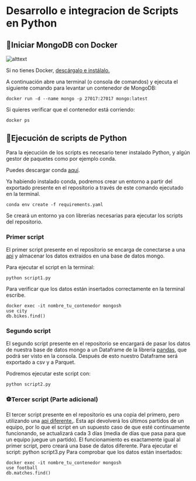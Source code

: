 # Desarrollo e integracion de Scripts en Python

  

## :wrench:Iniciar MongoDB con Docker

  

![alttext](https://cdn-icons-png.flaticon.com/256/919/919853.png)

  

Si no tienes Docker, [descárgalo e instálalo.](https://www.docker.com/products/docker-desktop/)

  

A continuación abre una terminal (o consola de comandos) y ejecuta el siguiente comando para levantar un contenedor de MongoDB:

  

    docker run -d --name mongo -p 27017:27017 mongo:latest

  

Si quieres verificar que el contenedor está corriendo:

    docker ps

  
  

## :rocket:Ejecución de scripts de Python

  

Para la ejecución de los scripts es necesario tener instalado Python, y algún gestor de paquetes como por ejemplo conda.

Puedes descargar conda [aquí](https://docs.anaconda.com/miniconda/install/#quick-command-line-install).

  

Ya habiendo instalado conda, podremos crear un entorno a partir del exportado presente en el repositorio a través de este comando ejecutado en la terminal.

  

    conda env create -f requirements.yaml

  

Se creará un entorno ya con librerías necesarias para ejecutar los scripts del repositorio.

  
  


### Primer script

  

El primer script presente en el repositorio se encarga de conectarse a una [api]("http://api.citybik.es/v2/networks/bicicorunha") y almacenar los datos extraídos en una base de datos mongo.

Para ejecutar el script en la terminal:

    python script1.py
Para verificar que los datos están insertados correctamente en la terminal escribe. 

    docker exec -it nombre_tu_contenedor mongosh
    use city
    db.bikes.find()

### Segundo script
 El segundo script presente en el repositorio se encargará de pasar los datos de nuestra base de datos mongo a un Dataframe de la librería [pandas](https://pandas.pydata.org/), que podrá ser visto en la consola. Después de esto nuestro Dataframe será exportado a csv y a Parquet. 

  Podremos ejecutar este script con: 

	python script2.py

### :soccer:Tercer script (Parte adicional)
El tercer script presente en el repositorio es una copia del primero, pero utilizando una [api diferente.](https://www.thesportsdb.com/api/v1/json/3/eventslast.php?id=133602). Esta api devolverá los últimos partidos de un equipo, por lo que el script en un supuesto caso de que esté continuamente funcionando, se actualizará cada 3 días (media de días que pasa para que un equipo juegue un partido). El funcionamiento es exactamente igual al primer script, pero creará una base de datos diferente. 
Para ejecutar el script: 
python script3.py
Para comprobar que los datos están insertados: 

    docker exec -it nombre_tu_contenedor mongosh
    use football
    db.matches.find()

